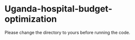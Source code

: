 # Uganda-hospital-budget-optimization
Please change the directory to yours before running the code.
